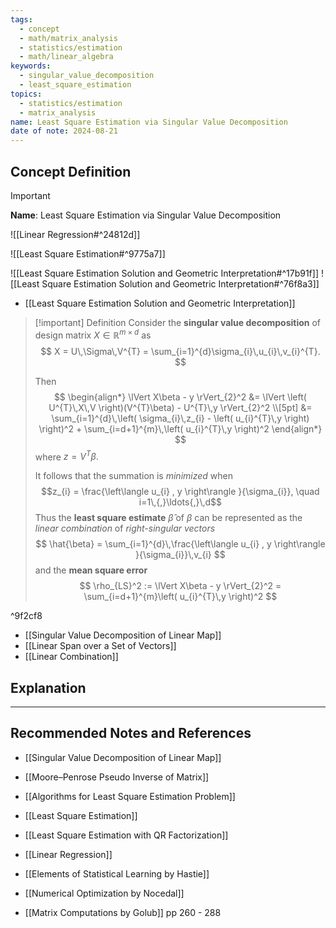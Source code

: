 ```yaml
---
tags:
  - concept
  - math/matrix_analysis
  - statistics/estimation
  - math/linear_algebra
keywords:
  - singular_value_decomposition
  - least_square_estimation
topics:
  - statistics/estimation
  - matrix_analysis
name: Least Square Estimation via Singular Value Decomposition
date of note: 2024-08-21
---
```


## Concept Definition

>[!important]
>**Name**: Least Square Estimation via Singular Value Decomposition


![[Linear Regression#^24812d]]

![[Least Square Estimation#^9775a7]]

 ![[Least Square Estimation Solution and Geometric Interpretation#^17b91f]]
![[Least Square Estimation Solution and Geometric Interpretation#^76f8a3]]

- [[Least Square Estimation Solution and Geometric Interpretation]]

>[!important] Definition
>Consider the **singular value decomposition** of design matrix $X \in \mathbb{R}^{m\times d}$ as
>$$
>  X = U\,\Sigma\,V^{T} = \sum_{i=1}^{d}\sigma_{i}\,u_{i}\,v_{i}^{T}.
>$$
>
>Then 
>$$
>\begin{align*}
> \lVert X\beta - y \rVert_{2}^2 &= \lVert \left( U^{T}\,X\,V \right)(V^{T}\beta) - U^{T}\,y  \rVert_{2}^2  \\[5pt]
> &= \sum_{i=1}^{d}\,\left( \sigma_{i}\,z_{i} - \left( u_{i}^{T}\,y \right) \right)^2 + \sum_{i=d+1}^{m}\,\left( u_{i}^{T}\,y \right)^2
>\end{align*}
>$$
>where $z = V^{T}\beta.$
>
>It follows that the summation is *minimized* when $$z_{i} = \frac{\left\langle u_{i} , y \right\rangle }{\sigma_{i}}, \quad i=1\,{,}\ldots{,}\,d$$ 
>Thus the **least square estimate** $\hat{\beta}$ of $\beta$ can be represented as the *linear combination* of *right-singular vectors*
>$$
>\hat{\beta} = \sum_{i=1}^{d}\,\frac{\left\langle u_{i} , y \right\rangle }{\sigma_{i}}\,v_{i}
>$$
>and the **mean square error**
>$$
>\rho_{LS}^2 := \lVert X\beta - y \rVert_{2}^2 = \sum_{i=d+1}^{m}\left( u_{i}^{T}\,y \right)^2
>$$

^9f2cf8

- [[Singular Value Decomposition of Linear Map]]
- [[Linear Span over a Set of Vectors]]
- [[Linear Combination]]


## Explanation





-----------
##  Recommended Notes and References


- [[Singular Value Decomposition of Linear Map]]
- [[Moore–Penrose Pseudo Inverse of Matrix]]


- [[Algorithms for Least Square Estimation Problem]]
- [[Least Square Estimation]]
- [[Least Square Estimation with QR Factorization]]
- [[Linear Regression]]



- [[Elements of Statistical Learning by Hastie]]
- [[Numerical Optimization by Nocedal]]
- [[Matrix Computations by Golub]] pp 260 - 288